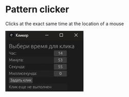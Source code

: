 # Pattern clicker

Clicks at the exact same time at the location of a mouse

![alt text](docs/image.png)

